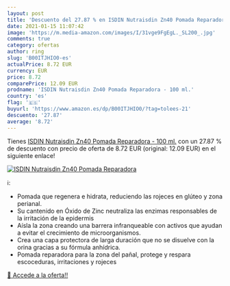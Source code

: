 ```yaml
---
layout: post
title: 'Descuento del 27.87 % en ISDIN Nutraisdin Zn40 Pomada Reparadora '
date: 2021-01-15 11:07:42
image: 'https://m.media-amazon.com/images/I/31vge9FgEgL._SL200_.jpg'
comments: true
category: ofertas
author: ring
slug: 'B00ITJHIO0-es'
actualPrice: 8.72 EUR
currency: EUR
price: 8.72
comparePrice: 12.09 EUR
prodname: 'ISDIN Nutraisdin Zn40 Pomada Reparadora - 100 ml.'
country: 'es'
flag: '🇪🇸'
buyurl: 'https://www.amazon.es/dp/B00ITJHIO0/?tag=tolees-21'
descuento: '27.87'
average: '8.72'
---
```


Tienes [ISDIN Nutraisdin Zn40 Pomada Reparadora - 100 ml.](https://www.amazon.es/dp/B00ITJHIO0/?tag=tolees-21) con un 27.87 % de descuento con precio de oferta de 8.72 EUR (original: 12.09 EUR) en el siguiente enlace!

[![ISDIN Nutraisdin Zn40 Pomada Reparadora ](https://m.media-amazon.com/images/I/31vge9FgEgL._SL200_.jpg)](https://www.amazon.es/dp/B00ITJHIO0/?tag=tolees-21)

ℹ️:

- Pomada que regenera e hidrata, reduciendo las rojeces en glúteo y zona perianal.
- Su cantenido en Óxido de Zinc neutraliza las enzimas responsables de la irritación de la epidermis
- Aísla la zona creando una barrera infranqueable con activos que ayudan a evitar el crecimiento de microorganismos.
- Crea una capa protectora de larga duración que no se disuelve con la orina gracias a su fórmula anhídrica.
- Pomada reparadora para la zona del pañal, protege y respara escoceduras, irritaciones y rojeces

[🛒 Accede a la oferta!!](https://www.amazon.es/dp/B00ITJHIO0/?tag=tolees-21)
